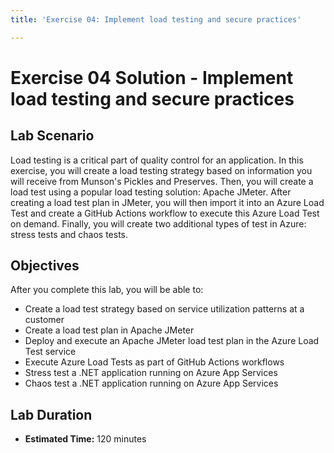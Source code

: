 ```yaml
---
title: 'Exercise 04: Implement load testing and secure practices'

---
```


# Exercise 04 Solution - Implement load testing and secure practices

## Lab Scenario

Load testing is a critical part of quality control for an application. In this exercise, you will create a load testing strategy based on information you will receive from Munson's Pickles and Preserves. Then, you will create a load test using a popular load testing solution: Apache JMeter. After creating a load test plan in JMeter, you will then import it into an Azure Load Test and create a GitHub Actions workflow to execute this Azure Load Test on demand. Finally, you will create two additional types of test in Azure: stress tests and chaos tests.

## Objectives

After you complete this lab, you will be able to:

* Create a load test strategy based on service utilization patterns at a customer
* Create a load test plan in Apache JMeter
* Deploy and execute an Apache JMeter load test plan in the Azure Load Test service
* Execute Azure Load Tests as part of GitHub Actions workflows
* Stress test a .NET application running on Azure App Services
* Chaos test a .NET application running on Azure App Services

## Lab Duration

* **Estimated Time:** 120 minutes
